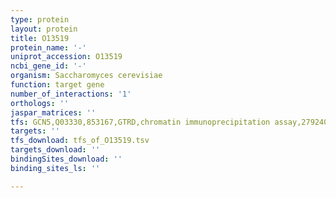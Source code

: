 ```yaml
---
type: protein
layout: protein
title: O13519
protein_name: '-'
uniprot_accession: O13519
ncbi_gene_id: '-'
organism: Saccharomyces cerevisiae
function: target gene
number_of_interactions: '1'
orthologs: ''
jaspar_matrices: ''
tfs: GCN5,Q03330,853167,GTRD,chromatin immunoprecipitation assay,27924024%5Buid%5D,No
targets: ''
tfs_download: tfs_of_O13519.tsv
targets_download: ''
bindingSites_download: ''
binding_sites_ls: ''

---
```

